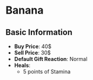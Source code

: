# Banana

## Basic Information

- **Buy Price**: 40$
- **Sell Price**: 30$
- **Default Gift Reaction**: Normal
- **Heals**:
  - 5 points of Stamina